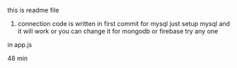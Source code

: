 <!-- This is readme file -->

this is readme file

1. connection code is written in first commit for mysql just setup mysql and it will work or you can change it for mongodb or firebase try any one

<!-- getting problmes in search by name -->

in app.js

48 min

